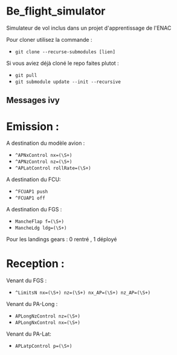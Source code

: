 # Be_flight_simulator
Simulateur de vol inclus dans un projet d'apprentissage de l'ENAC

Pour cloner utilisez la commande : 
+ `git clone --recurse-submodules [lien]`

Si vous aviez déjà cloné le repo faites plutot : 
+ `git pull`
+ `git submodule update --init --recursive`

## Messages ivy

# Emission :

A destination du modèle avion :
- `^APNxControl nx=(\S+)`
- `^APNzControl nz=(\S+)`
- `^APLatControl rollRate=(\S+)`

A destination du FCU:
- `^FCUAP1 push`
- `^FCUAP1 off`

A destination du FGS : 
+ `MancheFlap f=(\S+)`
+ `MancheLdg ldg=(\S+)` 

Pour les landings gears : 0 rentré , 1 déployé 

# Reception :

Venant du FGS :
+ `^LimitsN nx=(\S+) nz=(\S+) nx_AP=(\S+) nz_AP=(\S+)`

Venant du PA-Long : 
+ `APLongNzControl nz=(\S+)`
+ `APLongNxControl nx=(\S+)`

Venant du PA-Lat:
+ `APLatpControl p=(\S+)`